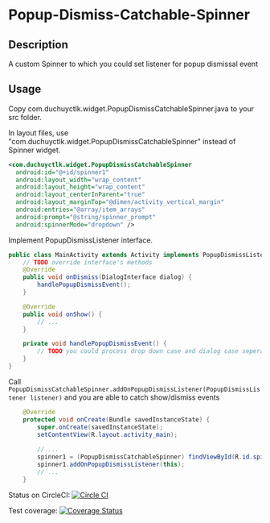 Popup-Dismiss-Catchable-Spinner
===============================


Description
--
A custom Spinner to which you could set listener for popup dismissal event

Usage
--
Copy com.duchuyctlk.widget.PopupDismissCatchableSpinner.java to your src folder.

In layout files, use "com.duchuyctlk.widget.PopupDismissCatchableSpinner" instead of Spinner widget.

```xml
<com.duchuyctlk.widget.PopupDismissCatchableSpinner
  android:id="@+id/spinner1"
  android:layout_width="wrap_content"
  android:layout_height="wrap_content"
  android:layout_centerInParent="true"
  android:layout_marginTop="@dimen/activity_vertical_margin"
  android:entries="@array/item_arrays"
  android:prompt="@string/spinner_prompt"
  android:spinnerMode="dropdown" />
```

Implement PopupDismissListener interface.

```java
public class MainActivity extends Activity implements PopupDismissListener {
	// TODO override interface's methods
	@Override
	public void onDismiss(DialogInterface dialog) {
		handlePopupDismissEvent();
	}

	@Override
	public void onShow() {
		// ...
	}

	private void handlePopupDismissEvent() {
		// TODO you could process drop down case and dialog case seperately if needed
	}
}
```

Call `PopupDismissCatchableSpinner.addOnPopupDismissListener(PopupDismissListener listener)` and you are able to catch show/dismiss events

```java
	@Override
	protected void onCreate(Bundle savedInstanceState) {
		super.onCreate(savedInstanceState);
		setContentView(R.layout.activity_main);
		
		// ...
		spinner1 = (PopupDismissCatchableSpinner) findViewById(R.id.spinner1);
		spinner1.addOnPopupDismissListener(this);		
		// ...
	}
```

Status on CircleCI:
[![Circle CI](https://circleci.com/gh/duchuyctlk/Popup-Dismiss-Catchable-Spinner.svg?style=svg)](https://circleci.com/gh/duchuyctlk/Popup-Dismiss-Catchable-Spinner)

Test coverage:
[![Coverage Status](https://coveralls.io/repos/github/duchuyctlk/Popup-Dismiss-Catchable-Spinner/badge.png?branch=master)](https://coveralls.io/github/duchuyctlk/Popup-Dismiss-Catchable-Spinner?branch=master)
